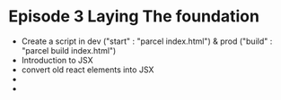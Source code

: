 # Episode 3 Laying The foundation

 - Create a script in dev ("start" : "parcel index.html") & prod ("build" : "parcel build index.html")
 - Introduction to JSX
 - convert old react elements into JSX
 - 
 - 